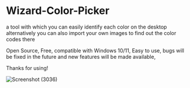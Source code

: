 # Wizard-Color-Picker

a tool with which you can easily identify each color on the desktop alternatively you can also import your own images to find out the color codes there 

Open Source,
Free,
compatible with Windows 10/11,
Easy to use,
bugs will be fixed in the future and new features will be made available,

Thanks for using!

![Screenshot (3036)](https://user-images.githubusercontent.com/109457379/210414312-35f0e635-eee3-4412-95ae-35633c432d55.png)
